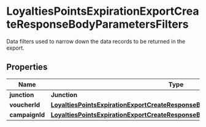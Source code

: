 

# LoyaltiesPointsExpirationExportCreateResponseBodyParametersFilters

Data filters used to narrow down the data records to be returned in the export.

## Properties

| Name | Type | Description |
|------------ | ------------- | ------------- |
|**junction** | **Junction** |  |
|**voucherId** | [**LoyaltiesPointsExpirationExportCreateResponseBodyParametersFiltersVoucherId**](LoyaltiesPointsExpirationExportCreateResponseBodyParametersFiltersVoucherId.md) |  |
|**campaignId** | [**LoyaltiesPointsExpirationExportCreateResponseBodyParametersFiltersCampaignId**](LoyaltiesPointsExpirationExportCreateResponseBodyParametersFiltersCampaignId.md) |  |



